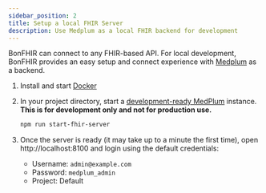 ```yaml
---
sidebar_position: 2
title: Setup a local FHIR Server
description: Use Medplum as a local FHIR backend for development
---
```


BonFHIR can connect to any FHIR-based API. For local development, BonFHIR provides an easy setup and connect experience with [Medplum](https://www.medplum.com/) as a backend.

1. Install and start [Docker](https://docs.docker.com/desktop/)
2. In your project directory, start a [development-ready MedPlum](https://github.com/bonfhir/medplum-devbox) instance. **This is for development only and not for production use.**

   ```bash npm2yarn
   npm run start-fhir-server
   ```

3. Once the server is ready (it may take up to a minute the first time), open http://localhost:8100 and login using the default credentials:

   - Username: `admin@example.com`
   - Password: `medplum_admin`
   - Project: Default
